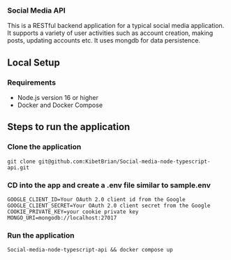 ### Social Media API
This is a RESTful backend application for a typical social media application. It supports a variety of user activities such as account creation, making posts, updating accounts etc.
It uses mongdb for data persistence.

## Local Setup

### Requirements

- Node.js version 16 or higher
- Docker and Docker Compose

## Steps to run the application

### Clone the application
```
git clone git@github.com:KibetBrian/Social-media-node-typescript-api.git

```
### CD into the app and create a .env file similar to sample.env
```
GOOGLE_CLIENT_ID=Your OAuth 2.0 client id from the Google
GOOGLE_CLIENT_SECRET=Your OAuth 2.0 client secret from the Google
COOKIE_PRIVATE_KEY=your cookie private key
MONGO_URI=mongodb://localhost:27017

```


### Run the application

```
Social-media-node-typescript-api && docker compose up

```


